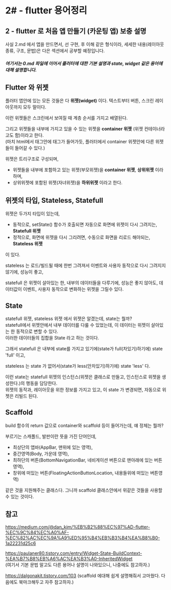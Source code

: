 # 2# - flutter 용어정리 
## 2 - flutter 로 처음 앱 만들기 (카운팅 앱) 보충 설명

사실 2.md 에서 앱을 만드면서, 선 구현, 후 이해 같은 형식이라, 세세한 내용(레이아웃 종류, 구조, 문법)은 다은 섹션에서 공부할 예정입니다.

##### 여기서는 0.md 파일에 이어서 플러터에 대한 기본 설명과 state, widget 같은 용어에 대해 설명합니다.

## Flutter 와 위젯

플러터 앱안에 있는 모든 것들은 다 **위젯(widget)** 이다. 텍스트부터 버튼, 스크린 레이아웃까지 모두 말이다.

이런 위젯들은 스크린에서 보여질 때 계층 순서를 가지고 배열된다. 

그리고 위젯들을 내부에 가지고 있을 수 있는 위젯을 **container 위젯** (위젯 컨테이너라고도 함)이라고 한다.  
(마치 html에서 태그안에 태그가 들어가듯, 플러터에서 container 위젯안에 다른 위젯들이 들어갈 수 있다.)

위젯은 트리구조로 구성되며,    
- 위젯들을 내부에 포함하고 있는 위젯(부모위젯)을 **container 위젯**, **상위위젯** 이라 하며,    
- 상위위젯에 포함된 위젯(자녀위젯)을 **하위위젯** 이라고 한다.

## 위젯의 타입, Stateless, Statefull

위젯은 두가지 타입이 있는데,

- 동적으로, setState() 함수가 호출되면 자동으로 화면에 위젯이 다시 그려지는, **Statefull 위젯**  
- 정적으로, 화면에 위젯을 다시 그리려면, 수동으로 화면을 리로드 해야되는, **Stateless 위젯** 

이 있다.

stateless 는 로드/빌드될 때에 한번 그려져서 이벤트와 사용자 동작으로 다시 그려지지 않기에, 성능이 좋고,

statefull 은 위젯이 살아있는 한, 내부의 데이터들을 다루기에, 성능은 좋지 않아도, 데이터값이 이벤트, 사용자 동작으로 변화하는 위젯을 그릴수 있다.

## State

statefull 위젯, stateless 위젯 에서 위젯은 알겠는데, state는 뭘까?  
statefull에서 위젯안에서 내부 데이터를 다룰 수 있었는데, 이 데이터는 위젯이 살아있는 한 동적으로 변할 수 있다.   
이러한 데이터들의 집합을 State 라고 하는 것이다.

그래서 statefull 은 내부에 state를 가지고 있기에(state가 full(차있기)하기에) state 'full' 이고,

stateless 는 state 가 없어서(state가 less(안차있기)하기에) state 'less' 다.

이런 state는 statefull 위젯의 인스턴스(위젯은 클래스로 만들고, 인스턴스로 위젯을 생성한다.)의 행동을 담당한다.  
위젯의 동작과, 레이아웃을 위한 정보를 가지고 있고, 이 state 가 변경되면, 자동으로 위젯은 리빌드 된다.

## Scaffold
build 함수의 return 값으로 container와 scaffold 등이 들어가는데, 얘 정체는 뭘까?

부르기는 스캐폴드, 발판이란 뜻을 가진 단어인데, 

- 최상단의 앱바(AppBar, 맨위에 있는 영역), 
- 중간영역(Body, 가운데 영역), 
- 최하단의 버튼(BottomNavigationBar, 네비게이션 버튼으로 맨아래에 있는 버튼영역), 
- 창위에 떠있는 버튼(FloatingActionButtonLocation, 내용들위에 떠있는 버튼영역) 

같은 것을 지원해주는 클래스다.
그니까 scaffold 클래스안에서 위같은 것들을 사용할 수 있는 것이다. 

## 참고 

https://medium.com/@dan_kim/%EB%B2%88%EC%97%AD-flutter-%EC%9C%84%EC%A0%AF-%EC%82%AC%EC%9A%A9%ED%95%B4%EB%B3%B4%EA%B8%B0-1a22231d25c6

https://paulaner80.tistory.com/entry/Widget-State-BuildContext-%EA%B7%B8%EB%A6%AC%EA%B3%A0-InheritedWidget  
(여기서 기본 문법 말고도 다른 용어나 설명이 나와있으니, 나중에도 참고하자.)

https://dalgonakit.tistory.com/103
(scaffold 에대해 쉽게 설명해줘서 고마웠다. 다음에도 북마크해두고 자주 참고하자.)
